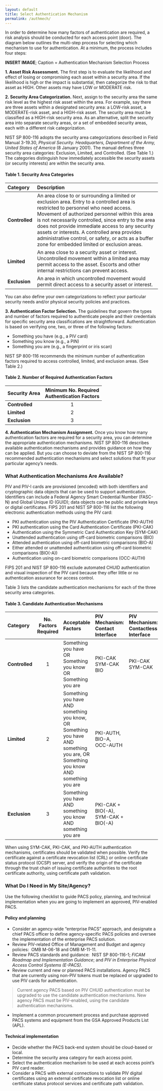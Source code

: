```yaml
---
layout: default
title: Select Authentication Mechanism
permalink: /authmech/
---
```


In order to determine how many factors of authentication are required, a risk analysis should be conducted for each access point (door). The diagram below outlines the multi-step process for selecting which mechanism to use for authentication.  At a minimum, the process includes four steps:

**INSERT IMAGE**; Caption = Authentication Mechanism Selection Process

**1. Asset Risk Assessment.** The first step is to evaluate the likelihood and effect of losing or compromising each asset within a security area. If the likelihood is high or the impact is substantial, then categorize the risk to that asset as HIGH.  Other assets may have LOW or MODERATE risk.

**2. Security Area Categorization.**  Next, assign to the security area the same risk level as the highest risk asset within the area.  For example, say there are three assets within a designated security area:  a LOW-risk asset, a MODERATE-risk asset, and a HIGH-risk asset.  The security area must be classified as a HIGH-risk security area.  As an alternative, split the security area into separate security areas, or a set of embedded security areas, each with a different risk categorization. 

NIST SP 800-116 adopts the security area categorizations described in Field Manual 3-19.30, _Physical Security. Headquarters, Department of the Army, United States of America_ (8 January 2001). <!--FM 3-19-30 is no longer listed as in effect by the Army. See http://usacac.army.mil/sites/default/files/misc/doctrine/CDG/fms.html for active listing of FMs.-->The manual defines three security area categories: Exclusion, Limited, and Controlled. (See Table 1.)  The categories distinguish how immediately accessible the security assets (or security interests) are within the security area. 

#### Table 1.  Security Area Categories<br>

| **Category** | **Description**                      |
| :----------- | :-------------------------------     |
| **Controlled**  |  An area close to or surrounding a limited or exclusion area.  Entry to a controlled area is restricted to personnel who need access.  Movement of authorized personnel within this area is not necessarily controlled, since entry to the area does not provide immediate access to any security assets or interests.  A controlled area provides administrative control, or safety, or acts as a buffer zone for embedded limited or exclusion areas. |  
| **Limited**   | An area close to a security asset or interest.  Uncontrolled movement within a limited area may permit access to the asset.  Escorts and other internal restrictions can prevent access. |  
| **Exclusion**   | An area in which uncontrolled movement would permit direct access to a security asset or interest. |<br>  

You can also define your own categorizations to reflect your particular security needs and/or physical security policies and practices.

**3. Authentication Factor Selection.** The guidelines that govern the types and number of factors required to authenticate people and their credentials for specific security area classifications are straightforward.  Authentication is based on verifying one, two, or three of the following factors:

* Something you have (e.g., a PIV card)
* Something you know (e.g., a PIN)
* Something you are (e.g., a fingerprint or iris scan)

NIST SP 800-116 recommends the minimum number of authentication factors required to access controlled, limited, and exclusion areas. (See Table 2.)

#### Table 2. Number of Required Authentication Factors<br>

| **Security Area** | **Minimum No. Required<br>Authentication Factors**    |
| :----------- | :-------------------------------:     |
| **Controlled**  |  1 |  
| **Limited**   | 2 |  
| **Exclusion**   | 3 |<br>  

**4. Authentication Mechanism Assignment.**  Once you know how many authentication factors are required for a security area, you can determine the appropriate authentication mechanisms.  NIST SP 800-116 describes available authentication mechanisms and provides guidance on how they can be applied.  But you can choose to deviate from the NIST SP 800-116 recommended authentication mechanisms and select solutions that fit your particular agency’s needs. 

### What Authentication Mechanisms Are Available?

PIV and PIV-I cards are provisioned (encoded) with both identifiers and cryptographic data objects that can be used to support authentication. Identifiers can include a Federal Agency Smart Credential Number (FASC-N) and Global Unique ID (GUID); data objects can be public and private keys or digital certificates.  FIPS 201 and NIST SP 800-116 list the following electronic authentication methods using the PIV card:

* PKI authentication using the PIV Authentication Certificate (PKI-AUTH)
* PKI authentication using the Card Authentication Certificate (PKI-CAK)
* Authentication using the Symmetric Card Authentication Key (SYM-CAK)
* Unattended authentication using off-card biometric comparisons (BIO)
* Attended authentication using off-card biometric comparisons (BIO-A) 
* Either attended or unattended authentication using off-card biometric comparisons (BIO(-A)) 
* Authentication using on-card biometric comparisons (OCC-AUTH)

FIPS 201 and NIST SP 800-116 exclude automated CHUID authentication and visual inspection of the PIV card because they offer little or no authentication assurance for access control.

Table 3 lists the candidate authentication mechanisms for each of the three security area categories.

#### Table 3. Candidate Authentication Mechanisms

| **Category**  | **No. Factors Required** | **Acceptable Factors** | **PIV Mechanism:<br>Contact Interface**  |  **PIV Mechanism:<br>Contactless Interface** |
| :-------- | :------: | :----- | :-----  | :-----     |
| **Controlled**   | 1 | Something you have OR<br>Something you know OR<br>Something you are  |  PKI-CAK<br>SYM-CAK<br>BIO  | PKI-CAK<br> SYM-CAK   |
| **Limited**   | 2 |Something you have AND<br>something you know, OR<br>Something you have AND<br>something you are, OR<br>Something you know AND<br>something you are  | PKI-AUTH,<br>BIO-A,<br> OCC-AUTH  |  | 
| **Exclusion**  | 3 | Something you have AND<br>something you know AND<br>something you are | PKI-CAK + BIO(-A),<br>SYM-CAK + BIO(-A)  |   | 
  
When using SYM-CAK, PKI-CAK, and PKI-AUTH authentication mechanisms, certificates should be validated when possible. Verify the certificate against a certificate revocation list (CRL) or online certificate status protocol (OCSP) server, and verify the origin of the certificate through the trust chain of issuing certificate authorities to the root certificate authority, using certificate path validation.

### What Do I Need in My Site/Agency?

Use the following checklist to guide PACS policy, planning, and technical implementation when you are going to implement an approved, PIV-enabled PACS.

#### Policy and planning

* Consider an agency-wide “enterprise PACS” approach, and designate a chief PACS officer to define agency-specific PACS policies and oversee the implementation of the enterprise PACS solution.
* Review PIV-related Office of Management and Budget and agency policies:&nbsp;&nbsp;OMB M-06-18 and OMB M-11-11. <!--Standards and Policies identifiers and reference information has been moved to Standards and Policies section.-->
* Review PACS standards and guidance:&nbsp;&nbsp;NIST SP 800-116-1; _FICAM  Roadmap and Implementation Guidance_; and
_PIV in Enterprise Physical Access Control Systems (E-PACS)_.
* Review current and new or planned PACS installations. Agency PACS that are currently using non-PIV tokens must be replaced or upgraded to use PIV cards for authentication.
> Current agency PACS based on PIV CHUID authentication must be upgraded to use the candidate authentication mechanisms.
> New agency PACS must be PIV-enabled, using the candidate authentication mechanisms.<br>
* Implement a common procurement process and purchase approved PACS systems and equipment from the GSA Approved Products List (APL).

#### Technical implementation

* Decide whether the PACS back-end system should be cloud-based or local.
* Determine the security area category for each access point.
* Select the authentication mechanism to be used at each access point’s PIV card reader.
* Consider a PACS with external connections to validate PIV digital certificates using an external certificate revocation list or online certificate status protocol services and certificate path validation.

